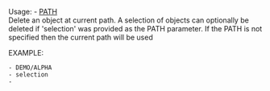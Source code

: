 Usage: - [PATH](optional)   
Delete an object at current path. A selection of objects can optionally be deleted if 'selection' was provided as the PATH parameter. If the PATH is not specified then the current path will be used  

EXAMPLE:

    - DEMO/ALPHA
    - selection
    -